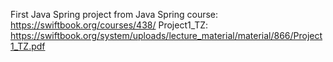 First Java Spring project from Java Spring course: https://swiftbook.org/courses/438/
Project1_TZ: https://swiftbook.org/system/uploads/lecture_material/material/866/Project1_TZ.pdf
